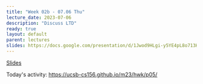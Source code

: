 ```yaml
---
title: "Week 02b - 07.06 Thu"
lecture_date: 2023-07-06
description: "Discuss LTD"
ready: true
layout: default
parent: lectures
slides: https://docs.google.com/presentation/d/1Jwod9HLgi-y5YE4pL8o713HvNRm78MQJaXwbFaTfq8Y/edit?usp=sharing
---
```


[Slides]({{page.slides}})


Today's activity: <https://ucsb-cs156.github.io/m23/hwk/p05/>

